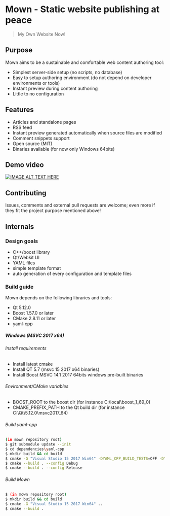 # Mown - Static website publishing at peace
> My Own Website Now!


## Purpose

Mown aims to be a sustainable and comfortable web content authoring tool:
- Simplest server-side setup (no scripts, no database)
- Easy to setup authoring environment (do not depend on developer environments or tools)
- Instant preview during content authoring
- Little to no configuration

## Features

- Articles and standalone pages
- RSS feed
- Instant preview generated automatically when source files are modified
- Comment snippets support
- Open source (MIT)
- Binaries available (for now only Windows 64bits)

## Demo video

[![IMAGE ALT TEXT HERE](http://img.youtube.com/vi/iByF3Gdrh10/0.jpg)](http://www.youtube.com/watch?v=iByF3Gdrh10)

## Contributing

Issues, comments and external pull requests are welcome; even more if they fit the project purpose mentioned above!

## Internals

### Design goals

- C++/boost library
- Qt/Webkit UI
- YAML files
- simple template format
- auto generation of every configuration and template files

### Build guide

Mown depends on the following libraries and tools:

- Qt 5.12.0
- Boost 1.57.0 or later
- CMake 2.8.11 or later
- yaml-cpp

##### Windows (MSVC 2017 x64)

###### Install requirements

- Install latest cmake
- Install QT 5.7 (msvc 15 2017 x64 binaries)
- Install Boost MSVC 14.1 2017 64bits windows pre-built binaries

###### Environment/CMake variables

- BOOST_ROOT to the boost dir (for instance C:\local\boost_1_69_0)
- CMAKE_PREFIX_PATH to the Qt build dir (for instance C:\Qt\5.12.0\msvc2017_64)

###### Build yaml-cpp

```sh
(in mown repository root)
$ git submodule update --init
$ cd dependencies\yaml-cpp
$ mkdir build && cd build
$ cmake -G "Visual Studio 15 2017 Win64" -DYAML_CPP_BUILD_TESTS=OFF -DYAML_CPP_BUILD_TOOLS=OFF -DYAML_CPP_BUILD_CONTRIB=OFF -DYAML_CPP_INSTALL=OFF ..
$ cmake --build . --config Debug
$ cmake --build . --config Release
```

###### Build Mown

```sh
$ (in mown repository root)
$ mkdir build && cd build
$ cmake -G "Visual Studio 15 2017 Win64" ..
$ cmake --build .
```
